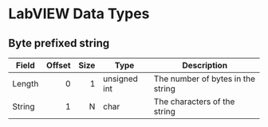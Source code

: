# LabVIEW Data Types

## Byte prefixed string

| Field  | Offset | Size | Type         | Description                       |
|--------|-------:|-----:|--------------|-----------------------------------|
| Length | 0      | 1    | unsigned int | The number of bytes in the string |
| String | 1      | N    | char         | The characters of the string      |

